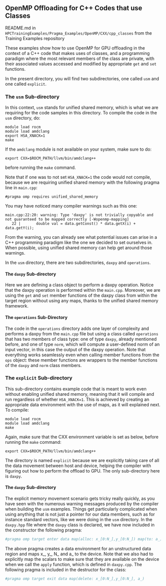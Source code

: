 
## OpenMP Offloading for C++ Codes that use Classes

README.md in `HPCTrainingExamples/Pragma_Examples/OpenMP/CXX/cpp_classes` from the Training Examples repository

These examples show how to use OpenMP for GPU offloading in the context of a C++ code that makes uses of classes, and a programming paradigm where the most relevant members of the class are private, with their associated values accessed and modified by appropriate `get` and `set` functions.

In the present directory, you will find two subdirectories, one called `usm` and one called `explicit`. 

### The `usm` Sub-directory

In this context, `usm` stands for unified shared memory, which is what we are requiring for the code samples in this directory. 
To compile the code in the `usm` directory, do:

```
module load rocm
module load amdclang
export HSA_XNACK=1
make
```

If the `amdclang` module is not available on your system, make sure to do:
```
export CXX=$ROCM_PATH/llvm/bin/amdclang++
```
before running the `make` command.

Note that if one was to not set `HSA_XNACK=1` the code would not compile, because we are requiring unified shared memory with the following pragma line in `main.cpp`:

```
#pragma omp requires unified_shared_memory
```

You may have noticed many compiler warnings such as this one:

```
main.cpp:22:20: warning: Type 'daxpy' is not trivially copyable and not guaranteed to be mapped correctly [-Wopenmp-mapping]
   22 |       double val = data.getConst() * data.getX(i) + data.getY(i);
```

From the warning, you can already see what potential issues can arise in a C++ programming paradigm like the one we decided to set ourselves in.
When possible, using unified shared memory can help get around those warnings.

In the `usm` directory, there are two subdirectories, `daxpy` and `operations`.

#### The `daxpy` Sub-directory

Here we are defining a class object to perform a daxpy operation. Notice that the daxpy operation is performed within the `main.cpp`. Moreover, we are using the `get` and `set` member functions of the daxpy class from within the target region without using any maps, thanks to the unified shared memory framework.

#### The `operations` Sub-Directory

The code in the `operations` directory adds one layer of complexity and performs a daxpy from the `main.cpp` file but using a class called `operations` that has two members of class type: one of type `daxpy`, already mentioned before, and one of type `norm`, which will compute a user-defined norm of an input vector, in this case the output of the daxpy operation. Note that everything works seamlessly even when calling member functions from the `ops` object: these member functions are wrappers to the member functions of the `daxpy` and `norm` class members.

### The `explicit` Sub-directory

This sub-directory contains example code that is meant to work even without enabling unified shared memory, meaning that it will compile and run regardless of whether `HSA_XNACK=1`. This is achieved by creating an appropriate data environment with the use of maps, as it will explained next. To compile:

```
module load rocm
module load amdclang
make
```

Again, make sure that the CXX environment variable is set as below, before running the `make` command:
```
export CXX=$ROCM_PATH/llvm/bin/amdclang++
```

The directory is named `explicit` because we are explicitly taking care of all the data movement between host and device, helping the compiler with figuring out how to perform the offload to GPU. The only sub-directory here is `daxpy`.

#### The `daxpy` Sub-directory

The explicit memory movement scenario gets tricky really quickly, as you have seen with the numerous warning messages produced by the compiler when building the `usm` examples. Things get particularly complicated when using anything that is not just a pointer for our data members, such as for instance standard vectors, like we were doing in the `usm` directory. In the `daxpy.hpp` file where the `daxpy` class is declared, we have now included in the constructor the following pragma:

```bash
#pragma omp target enter data map(alloc: x_[0:N_],y_[0:N_]) map(to: a_)
```

The above pragma creates a data environment for an unstructured data region and maps x_, y_, N_ and a_ to the device. Note that we also had to explicitly map the scalars to make sure that they are available on the device when we call the `apply` function, which is defined in `daxpy.cpp`. The following pragma is included in the destructor for the class:

```bash
#pragma omp target exit data map(delete: x_[0:N_],y_[0:N_], a_)
```

